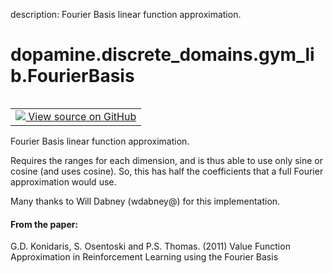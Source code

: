 description: Fourier Basis linear function approximation.

<div itemscope itemtype="http://developers.google.com/ReferenceObject">
<meta itemprop="name" content="dopamine.discrete_domains.gym_lib.FourierBasis" />
<meta itemprop="path" content="Stable" />
</div>

# dopamine.discrete_domains.gym_lib.FourierBasis

<!-- Insert buttons and diff -->

<table class="tfo-notebook-buttons tfo-api nocontent" align="left">
<td>
  <a target="_blank" href="https://github.com/google/dopamine/tree/master/dopamine/discrete_domains/gym_lib.py#L194-L229">
    <img src="https://www.tensorflow.org/images/GitHub-Mark-32px.png" />
    View source on GitHub
  </a>
</td>
</table>



Fourier Basis linear function approximation.

<!-- Placeholder for "Used in" -->

Requires the ranges for each dimension, and is thus able to use only sine or
cosine (and uses cosine). So, this has half the coefficients that a full
Fourier approximation would use.

Many thanks to Will Dabney (wdabney@) for this implementation.

#### From the paper:


G.D. Konidaris, S. Osentoski and P.S. Thomas. (2011)
Value Function Approximation in Reinforcement Learning using the Fourier Basis

